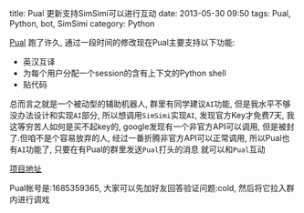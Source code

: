 title: Pual 更新支持SimSimi可以进行互动
date: 2013-05-30 09:50
tags: Pual, Python, bot, SimSimi
category: Python

[Pual](http://www.linuxzen.com/jie-yong-tornadoshi-xian-gao-xiao-de-webqqji-qi-ren.html) 跑了许久, 通过一段时间的修改现在Pual主要支持以下功能:
* 英汉互译
* 为每个用户分配一个session的含有上下文的Python shell
* 贴代码

总而言之就是一个被动型的辅助机器人, 群里有同学建议`AI`功能, 但是我水平不够没办法设计和实现`AI`部分, 所以想调用`SimSimi`实现`AI`, 发现官方Key才免费7天, 我这等穷苦人如何是买不起key的, google发现有一个非官方API可以调用, 但是被封了.但咱不是个容易放弃的人, 经过一番折腾非官方API可以正常调用, 所以Pual也有`AI`功能了, 只要在有Pual的群里发送`Pual`打头的消息 就可以和`Pual`互动

[项目地址](https://github.com/coldngiht/pual_bot)

Pual帐号是:1685359365, 大家可以先加好友回答验证问题:cold, 然后将它拉入群内进行调戏
